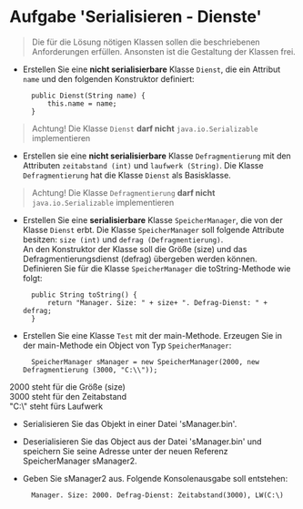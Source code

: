 # Aufgabe 'Serialisieren - Dienste' 

> Die für die Lösung nötigen Klassen sollen die beschriebenen Anforderungen erfüllen. Ansonsten ist die Gestaltung der Klassen frei.

- Erstellen Sie eine __nicht serialisierbare__ Klasse `Dienst`, die ein Attribut `name` und den folgenden Konstruktor definiert:

		public Dienst(String name) {
		    this.name = name;
		}

> Achtung! Die Klasse `Dienst` __darf nicht__ `java.io.Serializable` implementieren  

- Erstellen sie eine __nicht serialisierbare__ Klasse `Defragmentierung` mit den Attributen `zeitabstand (int)` und `laufwerk (String)`. Die Klasse `Defragmentierung` hat die Klasse `Dienst` als Basisklasse.

> Achtung! Die Klasse `Defragmentierung` __darf nicht__ `java.io.Serializable` implementieren  

- Erstellen Sie eine __serialisierbare__ Klasse `SpeicherManager`, die von der Klasse `Dienst` erbt. Die Klasse `SpeicherManager` soll folgende Attribute besitzen: `size (int)` und `defrag (Defragmentierung)`.   
An den Konstruktor der Klasse soll die Größe (size) und das Defragmentierungsdienst (defrag) übergeben werden können. Definieren Sie für die Klasse `SpeicherManager` die toString-Methode wie folgt:

		public String toString() {
		    return "Manager. Size: " + size+ ". Defrag-Dienst: " + defrag;
		}


- Erstellen Sie eine Klasse `Test` mit der main-Methode. Erzeugen Sie in der main-Methode ein Object von Typ `SpeicherManager`:

        SpeicherManager sManager = new SpeicherManager(2000, new Defragmentierung (3000, "C:\\"));

2000 steht für die Größe (size)   
3000 steht für den Zeitabstand   
"C:\\" steht fürs Laufwerk   


- Serialisieren Sie das Objekt in einer Datei 'sManager.bin'.


- Deserialisieren Sie das Object aus der Datei 'sManager.bin' und speichern Sie seine Adresse unter der neuen Referenz SpeicherManager sManager2.


- Geben Sie sManager2 aus. Folgende Konsolenausgabe soll entstehen:
    
        Manager. Size: 2000. Defrag-Dienst: Zeitabstand(3000), LW(C:\) 
